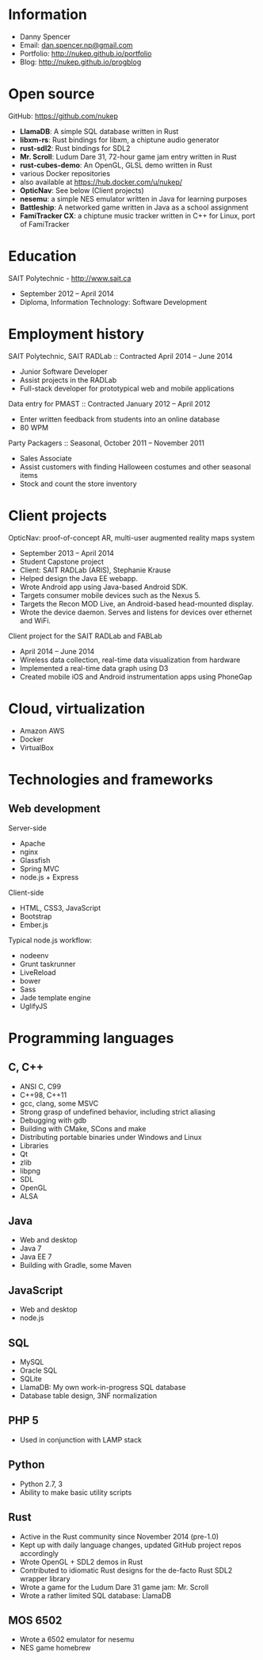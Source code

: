 Information
================================
* Danny Spencer
* Email: <dan.spencer.np@gmail.com>
* Portfolio: <http://nukep.github.io/portfolio>
* Blog: <http://nukep.github.io/progblog>


Open source
================================
GitHub: <https://github.com/nukep>

* **LlamaDB**: A simple SQL database written in Rust
* **libxm-rs**: Rust bindings for libxm, a chiptune audio generator
* **rust-sdl2**: Rust bindings for SDL2
* **Mr. Scroll**: Ludum Dare 31, 72-hour game jam entry written in Rust
* **rust-cubes-demo**: An OpenGL, GLSL demo written in Rust
* various Docker repositories
 * also available at <https://hub.docker.com/u/nukep/>
* **OpticNav**: See below (Client projects)
* **nesemu**: a simple NES emulator written in Java for learning purposes
* **Battleship**: A networked game written in Java as a school assignment
* **FamiTracker CX**: a chiptune music tracker written in C++ for Linux,
  port of FamiTracker

Education
================================

SAIT Polytechnic - <http://www.sait.ca>

* September 2012 – April 2014
* Diploma, Information Technology: Software Development

Employment history
================================

SAIT Polytechnic, SAIT RADLab :: Contracted April 2014 – June 2014

* Junior Software Developer
* Assist projects in the RADLab
* Full-stack developer for prototypical web and mobile applications

Data entry for PMAST :: Contracted January 2012 – April 2012

* Enter written feedback from students into an online database
* 80 WPM

Party Packagers :: Seasonal, October 2011 – November 2011

* Sales Associate
* Assist customers with finding Halloween costumes and other seasonal items
* Stock and count the store inventory

Client projects
================================

OpticNav: proof-of-concept AR, multi-user augmented reality maps system

* September 2013 – April 2014
* Student Capstone project
* Client: SAIT RADLab (ARIS), Stephanie Krause
* Helped design the Java EE webapp.
* Wrote Android app using Java-based Android SDK.
 * Targets consumer mobile devices such as the Nexus 5.
 * Targets the Recon MOD Live, an Android-based head-mounted display.
* Wrote the device daemon. Serves and listens for devices over ethernet and WiFi.


Client project for the SAIT RADLab and FABLab

* April 2014 – June 2014
* Wireless data collection, real-time data visualization from hardware
* Implemented a real-time data graph using D3
* Created mobile iOS and Android instrumentation apps using PhoneGap


Cloud, virtualization
================================

* Amazon AWS
* Docker
* VirtualBox

Technologies and frameworks
================================

Web development
----------------

Server-side

* Apache
* nginx
* Glassfish
* Spring MVC
* node.js + Express

Client-side

* HTML, CSS3, JavaScript
* Bootstrap
* Ember.js

Typical node.js workflow:

* nodeenv
* Grunt taskrunner
* LiveReload
* bower
* Sass
* Jade template engine
* UglifyJS


Programming languages
================================

C, C++
----------------
* ANSI C, C99
* C++98, C++11
* gcc, clang, some MSVC
* Strong grasp of undefined behavior, including strict aliasing
* Debugging with gdb
* Building with CMake, SCons and make
* Distributing portable binaries under Windows and Linux
* Libraries
 * Qt
 * zlib
 * libpng
 * SDL
 * OpenGL
 * ALSA

Java
----------------
* Web and desktop
* Java 7
* Java EE 7
* Building with Gradle, some Maven


JavaScript
----------------
* Web and desktop
* node.js

SQL
----------------
* MySQL
* Oracle SQL
* SQLite
* LlamaDB: My own work-in-progress SQL database
* Database table design, 3NF normalization

PHP 5
----------------
* Used in conjunction with LAMP stack

Python
----------------
* Python 2.7, 3
* Ability to make basic utility scripts

Rust
----------------
* Active in the Rust community since November 2014 (pre-1.0)
* Kept up with daily language changes, updated GitHub project repos accordingly
* Wrote OpenGL + SDL2 demos in Rust
* Contributed to idiomatic Rust designs for the de-facto Rust SDL2 wrapper library
* Wrote a game for the Ludum Dare 31 game jam: Mr. Scroll
* Wrote a rather limited SQL database: LlamaDB

MOS 6502
----------------
* Wrote a 6502 emulator for nesemu
* NES game homebrew

